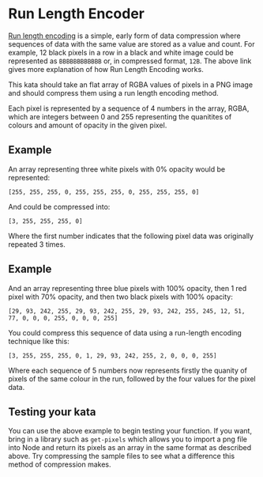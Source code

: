 # Run Length Encoder

[Run length encoding](https://en.wikipedia.org/wiki/Run-length_encoding) is a simple, early form of data compression where sequences of data with the same value are stored as a value and count. For example, 12 black pixels in a row in a black and white image could be represented as `BBBBBBBBBBBB` or, in compressed format, `12B`. The above link gives more explanation of how Run Length Encoding works.

This kata should take an flat array of RGBA values of pixels in a PNG image and should compress them using a run length encoding method.

Each pixel is represented by a sequence of 4 numbers in the array, RGBA, which are integers between 0 and 255 representing the quanitites of colours and amount of opacity in the given pixel.

## Example

An array representing three white pixels with 0% opacity would be represented:

`[255, 255, 255, 0, 255, 255, 255, 0, 255, 255, 255, 0]`

And could be compressed into:

`[3, 255, 255, 255, 0]`

Where the first number indicates that the following pixel data was originally repeated 3 times.


## Example 

And an array representing three blue pixels with 100% opacity, then 1 red pixel with 70% opacity, and then two black pixels with 100% opacity:

`[29, 93, 242, 255, 29, 93, 242, 255, 29, 93, 242, 255, 245, 12, 51, 77, 0, 0, 0, 255, 0, 0, 0, 255]`

You could compress this sequence of data using a run-length encoding technique like this:

`[3, 255, 255, 255, 0, 1, 29, 93, 242, 255, 2, 0, 0, 0, 255]`

Where each sequence of 5 numbers now represents firstly the quanity of pixels of the same colour in the run, followed by the four values for the pixel data.

## Testing your kata

You can use the above example to begin testing your function. If you want, bring in a library such as `get-pixels` which allows you to import a png file into Node and return its pixels as an array in the same format as described above. Try compressing the sample files to see what a difference this method of compression makes.


